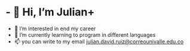 # - 👋 Hi, I’m Julian+
- 👀 I’m interested in end my career
- 🌱 I’m currently learning to program in different languages
- 📫 you can write to my email julian.david.ruiz@correounivalle.edu.co
